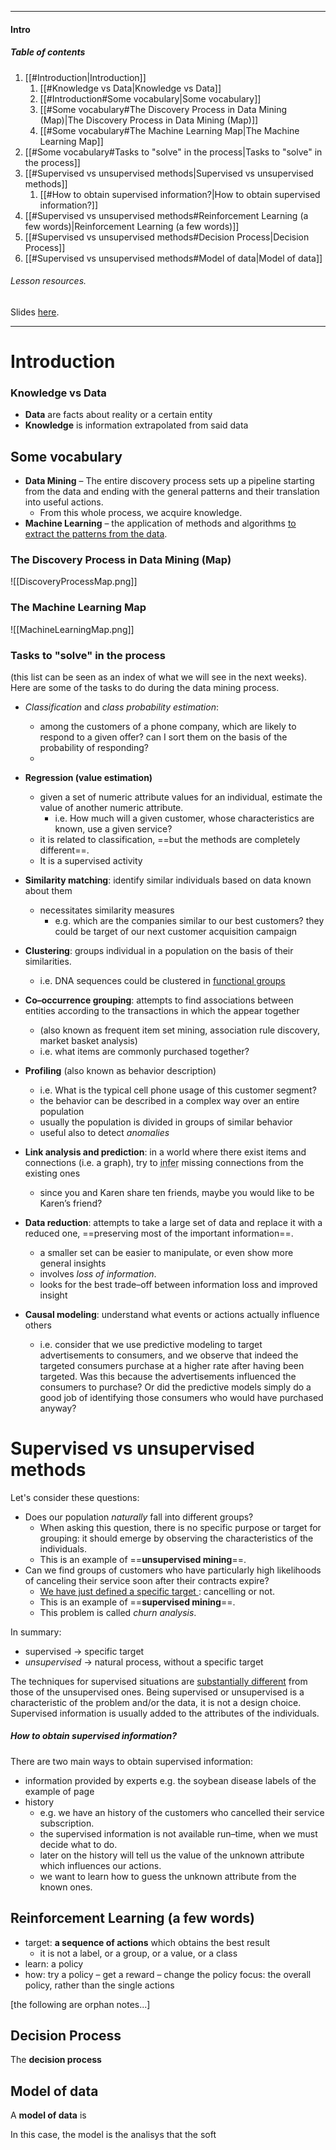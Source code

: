 ---------
#### Intro

##### Table of contents
1. [[#Introduction|Introduction]]
	1. [[#Knowledge vs Data|Knowledge vs Data]]
	2. [[#Introduction#Some vocabulary|Some vocabulary]]
	3. [[#Some vocabulary#The Discovery Process in Data Mining (Map)|The Discovery Process in Data Mining (Map)]]
	4. [[#Some vocabulary#The Machine Learning Map|The Machine Learning Map]]
2. [[#Some vocabulary#Tasks to "solve" in the process|Tasks to "solve" in the process]]
3. [[#Supervised vs unsupervised methods|Supervised vs unsupervised methods]]
	1. [[#How to obtain supervised information?|How to obtain supervised information?]]
4. [[#Supervised vs unsupervised methods#Reinforcement Learning (a few words)|Reinforcement Learning (a few words)]]
5. [[#Supervised vs unsupervised methods#Decision Process|Decision Process]]
6. [[#Supervised vs unsupervised methods#Model of data|Model of data]]

###### _Lesson resources_. 
Slides [here](https://virtuale.unibo.it/pluginfile.php/1336016/mod_resource/content/7/machineLearning-01-intro.pdf).

--------------

# Introduction 

### Knowledge vs Data
 - __Data__ are facts about reality or a certain entity
 - __Knowledge__ is information extrapolated from said data

## Some vocabulary
- __Data Mining__ – The entire discovery process sets up a pipeline starting from the data and ending with the general patterns and their translation into useful actions. 
	- From this whole process, we acquire knowledge. 
- __Machine Learning__ – the application of methods and algorithms <u>to extract the patterns from the data</u>.

### The Discovery Process in Data Mining (Map)
![[DiscoveryProcessMap.png]]
### The Machine Learning Map
![[MachineLearningMap.png]]

### Tasks to "solve" in the process
(this list can be seen as an index of what we will see in the next weeks).
Here are some of the tasks to do during the data mining process. 

- _Classification_ and _class probability estimation_: 
	- among the customers of a phone company, which are likely to respond to a given offer? can I sort them on the basis of the probability of responding? 
	- 
- __Regression (value estimation)__ 
	- given a set of numeric attribute values for an individual, estimate the value of another numeric attribute. 
		- i.e. How much will a given customer, whose characteristics are known, use a given service? 
	- it is related to classification, ==but the methods are completely different==.
	- It is a supervised activity

- __Similarity matching__: identify similar individuals based on data known about them
	- necessitates similarity measures
		- e.g. which are the companies similar to our best customers? they could be target of our next customer acquisition campaign 


- __Clustering__: groups individual in a population on the basis of their similarities.
	- i.e. DNA sequences could be clustered in [functional groups](https://en.wikipedia.org/wiki/Functional_group) 

- __Co–occurrence grouping__: attempts to find associations between entities according to the transactions in which the appear together 
	- (also known as frequent item set mining, association rule discovery, market basket analysis) 
	- i.e. what items are commonly purchased together?

- __Profiling__ (also known as behavior description) 
	- i.e. What is the typical cell phone usage of this customer segment? 
	- the behavior can be described in a complex way over an entire population 
	- usually the population is divided in groups of similar behavior
	- useful also to detect _anomalies_ 

- __Link analysis and prediction__: in a world where there exist items and connections (i.e. a graph), try to <abbr title="dedurre">infer</abbr> missing connections from the existing ones
	- since you and Karen share ten friends, maybe you would like to be Karen’s friend?

- __Data reduction__: attempts to take a large set of data and replace it with a reduced one, ==preserving most of the important information==.
	- a smaller set can be easier to manipulate, or even show more general insights
	- involves _loss of information_. 
	- looks for the best trade–off between information loss and improved insight 

- __Causal modeling__: understand what events or actions actually influence others 
	- i.e. consider that we use predictive modeling to target advertisements to consumers, and we observe that indeed the targeted consumers purchase at a higher rate after having been targeted. Was this because the advertisements influenced the consumers to purchase? Or did the predictive models simply do a good job of identifying those consumers who would have purchased anyway?


# Supervised vs unsupervised methods

Let's consider these questions: 
- Does our population _naturally_ fall into different groups? 
	- When asking this question, there is no specific purpose or target for grouping: it should emerge by observing the characteristics of the individuals. 
	- This is an example of ==__unsupervised mining__==.
- Can we find groups of customers who have particularly high likelihoods of canceling their service soon after their contracts expire? 
	- <u>We have just defined a specific target </u>: cancelling or not.
	- This is an example of ==__supervised mining__==. 
	- This problem is called _churn analysis_.

In summary: 
- supervised → specific target
- _unsupervised_ → natural process, without a specific target

The techniques for supervised situations are <u>substantially different</u> from those of the unsupervised ones. 
Being supervised or unsupervised is a characteristic of the problem and/or the data, it is not a design choice.
Supervised information is usually added to the attributes of the individuals.

##### How to obtain supervised information?
There are two main ways to obtain supervised information: 
 - information provided by experts e.g. the soybean disease labels of the example of page 
 - history 
	 - e.g. we have an history of the customers who cancelled their service subscription. 
	 - the supervised information is not available run–time, when we must decide what to do.
	 - later on the history will tell us the value of the unknown attribute which influences our actions.
	 - we want to learn how to guess the unknown attribute from the known ones.

## Reinforcement Learning (a few words) 
- target: __a sequence of actions__ which obtains the best result
	- it is not a label, or a group, or a value, or a class
- learn: a policy 
- how: try a policy – get a reward – change the policy focus: the overall policy, rather than the single actions

\[the following are orphan notes...\]
## Decision Process
The __decision process__ 

## Model of data
A __model of data__ is 

In this case, the model is the analisys that the soft
